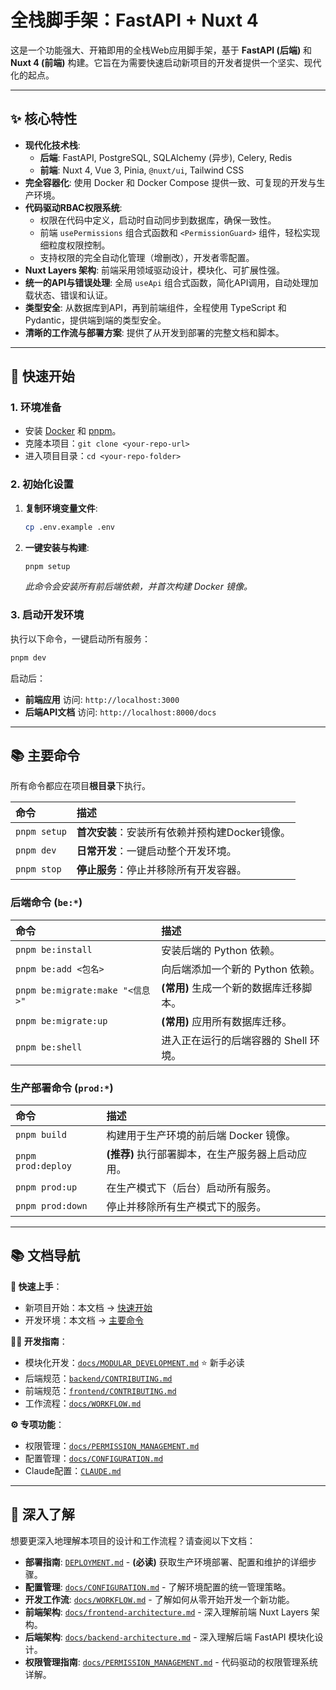 # 全栈脚手架：FastAPI + Nuxt 4

这是一个功能强大、开箱即用的全栈Web应用脚手架，基于 **FastAPI (后端)** 和 **Nuxt 4 (前端)** 构建。它旨在为需要快速启动新项目的开发者提供一个坚实、现代化的起点。

---

## ✨ 核心特性

-   **现代化技术栈**:
    -   **后端**: FastAPI, PostgreSQL, SQLAlchemy (异步), Celery, Redis
    -   **前端**: Nuxt 4, Vue 3, Pinia, `@nuxt/ui`, Tailwind CSS
-   **完全容器化**: 使用 Docker 和 Docker Compose 提供一致、可复现的开发与生产环境。
-   **代码驱动RBAC权限系统**:
    -   权限在代码中定义，启动时自动同步到数据库，确保一致性。
    -   前端 `usePermissions` 组合式函数和 `<PermissionGuard>` 组件，轻松实现细粒度权限控制。
    -   支持权限的完全自动化管理（增删改），开发者零配置。
-   **Nuxt Layers 架构**: 前端采用领域驱动设计，模块化、可扩展性强。
-   **统一的API与错误处理**: 全局 `useApi` 组合式函数，简化API调用，自动处理加载状态、错误和认证。
-   **类型安全**: 从数据库到API，再到前端组件，全程使用 TypeScript 和 Pydantic，提供端到端的类型安全。
-   **清晰的工作流与部署方案**: 提供了从开发到部署的完整文档和脚本。

---

## 🚀 快速开始

### 1. 环境准备

-   安装 [Docker](https://www.docker.com/products/docker-desktop/) 和 [pnpm](https://pnpm.io/installation)。
-   克隆本项目：`git clone <your-repo-url>`
-   进入项目目录：`cd <your-repo-folder>`

### 2. 初始化设置

1.  **复制环境变量文件**:
    ```bash
    cp .env.example .env
    ```
2.  **一键安装与构建**:
    ```bash
    pnpm setup
    ```
    *此命令会安装所有前后端依赖，并首次构建 Docker 镜像。*

### 3. 启动开发环境

执行以下命令，一键启动所有服务：

```bash
pnpm dev
```

启动后：
-   **前端应用** 访问: `http://localhost:3000`
-   **后端API文档** 访问: `http://localhost:8000/docs`

---

## 📚 主要命令

所有命令都应在项目**根目录**下执行。

| 命令 | 描述 |
| :--- | :--- |
| `pnpm setup` | **首次安装**：安装所有依赖并预构建Docker镜像。|
| `pnpm dev` | **日常开发**：一键启动整个开发环境。 |
| `pnpm stop` | **停止服务**：停止并移除所有开发容器。 |

### 后端命令 (`be:*`)

| 命令 | 描述 |
| :--- | :--- |
| `pnpm be:install` | 安装后端的 Python 依赖。 |
| `pnpm be:add <包名>` | 向后端添加一个新的 Python 依赖。 |
| `pnpm be:migrate:make "<信息>"` | **(常用)** 生成一个新的数据库迁移脚本。 |
| `pnpm be:migrate:up` | **(常用)** 应用所有数据库迁移。 |
| `pnpm be:shell` | 进入正在运行的后端容器的 Shell 环境。 |

### 生产部署命令 (`prod:*`)

| 命令 | 描述 |
| :--- | :--- |
| `pnpm build` | 构建用于生产环境的前后端 Docker 镜像。 |
| `pnpm prod:deploy`| **(推荐)** 执行部署脚本，在生产服务器上启动应用。|
| `pnpm prod:up` | 在生产模式下（后台）启动所有服务。 |
| `pnpm prod:down`| 停止并移除所有生产模式下的服务。 |

---

## 📚 文档导航

**🚀 快速上手**：
- 新项目开始：本文档 → [快速开始](#🚀-快速开始)
- 开发环境：本文档 → [主要命令](#📚-主要命令)

**👨‍💻 开发指南**：
- 模块化开发：[`docs/MODULAR_DEVELOPMENT.md`](docs/MODULAR_DEVELOPMENT.md) ⭐ 新手必读
- 后端规范：[`backend/CONTRIBUTING.md`](backend/CONTRIBUTING.md)
- 前端规范：[`frontend/CONTRIBUTING.md`](frontend/CONTRIBUTING.md)
- 工作流程：[`docs/WORKFLOW.md`](docs/WORKFLOW.md)

**⚙️ 专项功能**：
- 权限管理：[`docs/PERMISSION_MANAGEMENT.md`](docs/PERMISSION_MANAGEMENT.md)
- 配置管理：[`docs/CONFIGURATION.md`](docs/CONFIGURATION.md)
- Claude配置：[`CLAUDE.md`](CLAUDE.md)

---

## 🧭 深入了解

想要更深入地理解本项目的设计和工作流程？请查阅以下文档：

-   **部署指南**: [`DEPLOYMENT.md`](./DEPLOYMENT.md) - **(必读)** 获取生产环境部署、配置和维护的详细步骤。
-   **配置管理**: [`docs/CONFIGURATION.md`](./docs/CONFIGURATION.md) - 了解环境配置的统一管理策略。
-   **开发工作流**: [`docs/WORKFLOW.md`](./docs/WORKFLOW.md) - 了解如何从零开始开发一个新功能。
-   **前端架构**: [`docs/frontend-architecture.md`](./docs/frontend-architecture.md) - 深入理解前端 Nuxt Layers 架构。
-   **后端架构**: [`docs/backend-architecture.md`](./docs/backend-architecture.md) - 深入理解后端 FastAPI 模块化设计。
-   **权限管理指南**: [`docs/PERMISSION_MANAGEMENT.md`](./docs/PERMISSION_MANAGEMENT.md) - 代码驱动的权限管理系统详解。 

